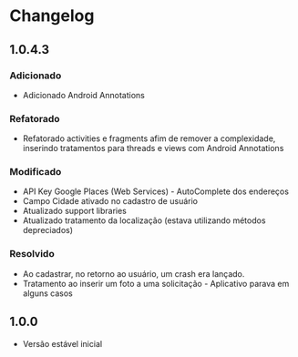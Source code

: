 # Changelog

## 1.0.4.3

### Adicionado

- Adicionado Android Annotations

### Refatorado

- Refatorado activities e fragments afim de remover a complexidade, inserindo tratamentos para threads e views com Android Annotations

### Modificado

- API Key Google Places (Web Services) - AutoComplete dos endereços
- Campo Cidade ativado no cadastro de usuário
- Atualizado support libraries
- Atualizado tratamento da localização (estava utilizando métodos depreciados)

### Resolvido

- Ao cadastrar, no retorno ao usuário, um crash era lançado.
- Tratamento ao inserir um foto a uma solicitação - Aplicativo parava em alguns casos

## 1.0.0
- Versão estável inicial